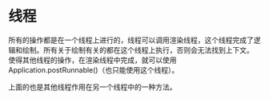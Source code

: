 # 线程

所有的操作都是在一个线程上进行的，线程可以调用渲染线程，这个线程完成了逻辑和绘制。所有关于绘制有关的都在这个线程上执行，否则会无法找到上下文。
使得其他线程的操作，在渲染线程中完成，就可以使用Application.postRunnable()（也只能使用这个线程）。


上面的也是其他线程作用在另一个线程中的一种方法。